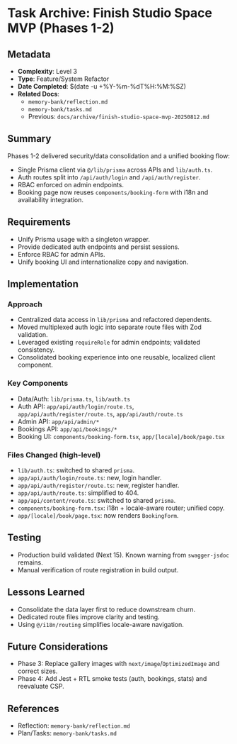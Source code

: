 # Task Archive: Finish Studio Space MVP (Phases 1-2)

## Metadata
- **Complexity**: Level 3
- **Type**: Feature/System Refactor
- **Date Completed**: $(date -u +%Y-%m-%dT%H:%M:%SZ)
- **Related Docs**:
  - `memory-bank/reflection.md`
  - `memory-bank/tasks.md`
  - Previous: `docs/archive/finish-studio-space-mvp-20250812.md`

## Summary
Phases 1-2 delivered security/data consolidation and a unified booking flow:
- Single Prisma client via `@/lib/prisma` across APIs and `lib/auth.ts`.
- Auth routes split into `/api/auth/login` and `/api/auth/register`.
- RBAC enforced on admin endpoints.
- Booking page now reuses `components/booking-form` with i18n and availability integration.

## Requirements
- Unify Prisma usage with a singleton wrapper.
- Provide dedicated auth endpoints and persist sessions.
- Enforce RBAC for admin APIs.
- Unify booking UI and internationalize copy and navigation.

## Implementation
### Approach
- Centralized data access in `lib/prisma` and refactored dependents.
- Moved multiplexed auth logic into separate route files with Zod validation.
- Leveraged existing `requireRole` for admin endpoints; validated consistency.
- Consolidated booking experience into one reusable, localized client component.

### Key Components
- Data/Auth: `lib/prisma.ts`, `lib/auth.ts`
- Auth API: `app/api/auth/login/route.ts`, `app/api/auth/register/route.ts`, `app/api/auth/route.ts`
- Admin API: `app/api/admin/*`
- Bookings API: `app/api/bookings/*`
- Booking UI: `components/booking-form.tsx`, `app/[locale]/book/page.tsx`

### Files Changed (high-level)
- `lib/auth.ts`: switched to shared `prisma`.
- `app/api/auth/login/route.ts`: new, login handler.
- `app/api/auth/register/route.ts`: new, register handler.
- `app/api/auth/route.ts`: simplified to 404.
- `app/api/content/route.ts`: switched to shared `prisma`.
- `components/booking-form.tsx`: i18n + locale-aware router; unified copy.
- `app/[locale]/book/page.tsx`: now renders `BookingForm`.

## Testing
- Production build validated (Next 15). Known warning from `swagger-jsdoc` remains.
- Manual verification of route registration in build output.

## Lessons Learned
- Consolidate the data layer first to reduce downstream churn.
- Dedicated route files improve clarity and testing.
- Using `@/i18n/routing` simplifies locale-aware navigation.

## Future Considerations
- Phase 3: Replace gallery images with `next/image`/`OptimizedImage` and correct sizes.
- Phase 4: Add Jest + RTL smoke tests (auth, bookings, stats) and reevaluate CSP.

## References
- Reflection: `memory-bank/reflection.md`
- Plan/Tasks: `memory-bank/tasks.md`
